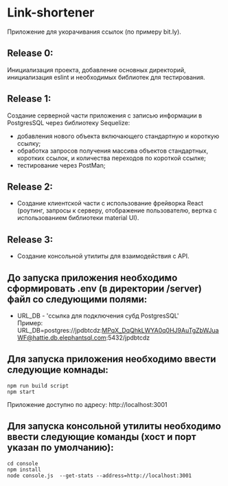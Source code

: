 # Link-shortener
Приложение для укорачивания ссылок (по примеру bit.ly).

## Release 0: 
Инициализация проекта, добавление основных директорий, инициализация
 eslint и необходимых библиотек для тестирования.

## Release 1:
Создание серверной части приложения с записью информации в PostgresSQL через библиотеку Sequelize:
- добавления нового объекта включающего стандартную и короткую ссылку;
- обработка запросов получения массива объектов стандартных, 
коротких ссылок, и количества переходов по короткой ссылке;
- тестирование через PostMan;

## Release 2: 
- Создание клиентской части с использование фрейворка React 
(роутинг, запросы к серверу, отображение пользователю, вертка с использованием библиотеки material UI).

## Release 3: 
- Создание консольной утилиты для взаимодействия с API.

## До запуска приложения необходимо сформировать .env (в директории /server) файл со следующими полями:
- URL_DB - 'ссылка для подключения субд PostgresSQL'  
Пример: URL_DB=postgres://jpdbtcdz:MPqX_DqQhkLWYA0q0HJ9AuTgZbWJuaWF@hattie.db.elephantsql.com:5432/jpdbtcdz

## Для запуска приложения необходимо ввести следующие комнады:
```console
npm run build script
npm start
```
Приложение доступно по адресу: http://localhost:3001

## Для запуска консольной утилиты необходимо ввести следующие команды (хост и порт указан по умолчанию):
```console
cd console
npm install
node console.js  --get-stats --address=http://localhost:3001
```
